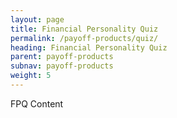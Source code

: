 ```yaml
---
layout: page
title: Financial Personality Quiz
permalink: /payoff-products/quiz/
heading: Financial Personality Quiz
parent: payoff-products
subnav: payoff-products
weight: 5
---
```



<section class="p-b-md">
	<p class="lead">FPQ Content</p>
</section>
